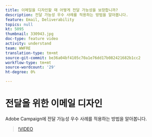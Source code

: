 ```yaml
---
title: 이메일을 디자인할 때 어떻게 전달 가능성을 보장합니까?
description: 전달 가능성 우수 사례를 적용하는 방법을 알아봅니다.
feature: Email, Deliverability
topics: null
kt: 5095
thumbnail: 330943.jpg
doc-type: feature video
activity: understand
team: WWFRE
translation-type: tm+mt
source-git-commit: be36a04bf4105c70a1e76dd17b082421682b1cc2
workflow-type: tm+mt
source-wordcount: '29'
ht-degree: 0%

---
```



# 전달을 위한 이메일 디자인

Adobe Campaign에 전달 가능성 우수 사례를 적용하는 방법을 알아봅니다.

>[!VIDEO](https://video.tv.adobe.com/v/330943?quality=12)
